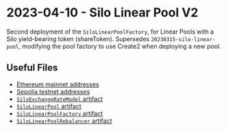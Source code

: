 # 2023-04-10 - Silo Linear Pool V2

Second deployment of the `SiloLinearPoolFactory`, for Linear Pools with a Silo yield-bearing token (shareToken).
Supersedes `20230315-silo-linear-pool`, modifying the pool factory to use Create2 when deploying a new pool.

## Useful Files

- [Ethereum mainnet addresses](./output/mainnet.json)
- [Sepolia testnet addresses](./output/sepolia.json)
- [`SiloExchangeRateModel` artifact](./artifact/SiloExchangeRateModel.json)
- [`SiloLinearPool` artifact](./artifact/SiloLinearPool.json)
- [`SiloLinearPoolFactory` artifact](./artifact/SiloLinearPoolFactory.json)
- [`SiloLinearPoolRebalancer` artifact](./artifact/SiloLinearPoolRebalancer.json)
